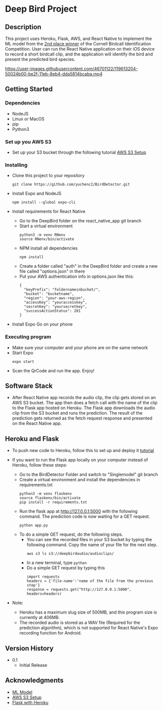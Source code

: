 # Deep Bird Project


## Description

This project uses Heroku, Flask, AWS, and React Native to implement the ML model from the [2nd place winner](https://www.kaggle.com/c/birdsong-recognition/discussion/183269) of the Cornell Birdcall Identification Competition. User can run the React Native application on their iOS device to record a short birdcall clip, and the application will identify the bird and present the predicted bird species. 

https://user-images.githubusercontent.com/46701122/119613204-50024b00-be2f-11eb-8eb4-dda5814bcaba.mp4

## Getting Started

### Dependencies

* NodeJS
* Linux or MacOS
* pip
* Python3

### Set up you AWS S3
* Set up your S3 bucket through the following tutorial [AWS S3 Setup](https://habr.com/en/post/535054/)

### Installing

* Clone this project to your repository
  ```
  git clone https://github.com/yuchenc2/BirdDetector.git
  ```

* Install Expo and NodeJS
  ```
  npm install --global expo-cli
  ```

* Install requirements for React Native
  * Go to the DeepBird folder on the react_native_app git branch
  * Start a virtual environment
    ```
    python3 -m venv RNenv 
    source RNenv/bin/activate
    ```
  * NPM install all dependencies
    ```
    npm install
    ```
  * Create a folder called "auth" in the DeepBird folder and create a new file called "options.json" in there
  * Put your AWS authentication info in options.json like this:
    ```
    {
      "keyPrefix": "foldernameinbucket/",
      "bucket": "bucketname",
      "region": "your-aws-region",
      "accessKey": "youraccesskey",
      "secretKey": "yoursecretkey",
      "successActionStatus": 201
    }
    ```

* Install Expo Go on your phone

### Executing program
* Make sure your computer and your phone are on the same network
* Start Expo
  ```
  expo start
  ```
* Scan the QrCode and run the app. Enjoy!

## Software Stack

* After React Native app records the audio clip, the clip gets stored on an AWS S3 bucket. The app then does a fetch call with the name of the clip to the Flask app hosted on Heroku. The Flask app downloads the audio clip from the S3 bucket and runs the prediction. The result of the prediction gets returned as the fetch request response and presented on the React Native app.


## Heroku and Flask
* To push new code to Heroku, follow this to set up and deploy it [tutorial](https://stackabuse.com/deploying-a-flask-application-to-heroku/)

* If you want to run the Flask app locally on your computer instead of Heroku, follow these steps:
  * Go to the BirdDetector Folder and switch to "Singlemodel" git branch
  * Create a virtual environment and install the dependencies in requirements.txt
    ```
    python3 -m venv flaskenv 
    source flaskenv/bin/activate
    pip install -r requirements.txt
    ```
  * Run the flask app at http://127.0.0.1:5000 with the following command. The prediction code is now waiting for a GET request.
    ```
    python app.py
    ```
  * To do a simple GET request, do the following steps. 
    * You can see the recorded files in your S3 bucket by typing the following command. Copy the name of your file for the next step.
      ```
      aws s3 ls s3://deepbirdaudio/audioclips/
      ```
    * In a new terminal, type ``` python ```
    * Do a simple GET request by typing this
      ```
      import requests
      headers = {'file-name':'name of the file from the previous step'}
      response = requests.get("http://127.0.0.1:5000", headers=headers)
      ```

* Note: 
  * Heroku has a maximum slug size of 500MB, and this program size is currently at 406MB.
  * The recorded audio is stored as a WAV file (Required for the prediction algorithm), which is not supported for React Native's Expo recording function for Android.

## Version History

* 0.1
    * Initial Release

## Acknowledgments
* [ML Model](https://www.kaggle.com/c/birdsong-recognition/discussion/183269)
* [AWS S3 Setup](https://habr.com/en/post/535054/)
* [Flask with Heroku](https://stackabuse.com/deploying-a-flask-application-to-heroku/)
